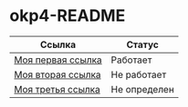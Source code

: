# okp4-README

| Ссылка                                   | Статус           |
| ---------------------------------------- | -----------------|
| [Моя первая ссылка](http://example.com/) | Работает         |
| [Моя вторая ссылка](http://example.com/) | Не работает      |
| [Моя третья ссылка](http://example.com/) | Не определен     |